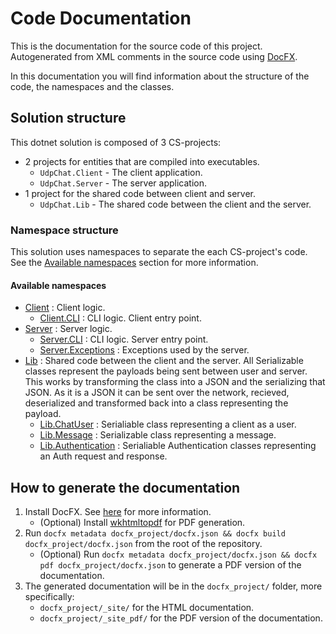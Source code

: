 # Code Documentation

This is the documentation for the source code of this project. Autogenerated from XML comments in the source code using [DocFX](https://dotnet.github.io/docfx/).

In this documentation you will find information about the structure of the code, the namespaces and the classes.

## Solution structure

This dotnet solution is composed of 3 CS-projects:

- 2 projects for entities that are compiled into executables.
  - `UdpChat.Client` - The client application.
  - `UdpChat.Server` - The server application.
- 1 project for the shared code between client and server.
  - `UdpChat.Lib` - The shared code between the client and the server.

### Namespace structure

This solution uses namespaces to separate the each CS-project's code. See the [Available namespaces](#available-namespaces) section for more information.

#### Available namespaces

- [Client](UdpChat.Client.yml) : Client logic.
  - [Client.CLI](UdpChat.Client.CLI.yml) : CLI logic. Client entry point.
- [Server](UdpChat.Server.yml) : Server logic.
  - [Server.CLI](UdpChat.Server.CLI.yml) : CLI logic. Server entry point.
  - [Server.Exceptions](UdpChat.Server.Exceptions.yml) : Exceptions used by the server.
- [Lib](UdpChat.Lib.yml) : Shared code between the client and the server. All Serializable classes represent the payloads being sent between user and server. This works by transforming the class into a JSON and the serializing that JSON. As it is a JSON it can be sent over the network, recieved, deserialized and transformed back into a class representing the payload.
  - [Lib.ChatUser](UdpChat.Lib.ChatUser.yml) : Serialiable class representing a client as a user.
  - [Lib.Message](UdpChat.Lib.Message.yml) : Serializable class representing a message.
  - [Lib.Authentication](UdpChat.Lib.Authentication.yml) : Serialiable Authentication classes representing an Auth request and response.

## How to generate the documentation

1. Install DocFX. See [here](https://dotnet.github.io/docfx/tutorial/docfx_getting_started.html#2-use-docfx-as-a-command-line-tool) for more information.
    - (Optional) Install [wkhtmltopdf](https://wkhtmltopdf.org/downloads.html) for PDF generation.
2. Run `docfx metadata docfx_project/docfx.json && docfx build docfx_project/docfx.json` from the root of the repository.
    - (Optional) Run `docfx metadata docfx_project/docfx.json && docfx pdf docfx_project/docfx.json` to generate a PDF version of the documentation.
3. The generated documentation will be in the `docfx_project/` folder, more specifically:
    - `docfx_project/_site/` for the HTML documentation.
    - `docfx_project/_site_pdf/` for the PDF version of the documentation.
